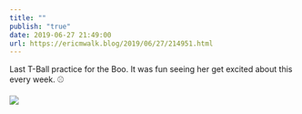 ```yaml
---
title: ""
publish: "true"
date: 2019-06-27 21:49:00
url: https://ericmwalk.blog/2019/06/27/214951.html
---
```


Last T-Ball practice for the Boo. It was fun seeing her get excited about this every week. ⚾

![](https://ericmwalk.blog/uploads/2022/701ea3cf60.jpg)